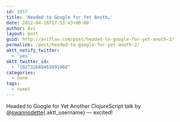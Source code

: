 ```yaml
---
id: 1857
title: 'Headed to Google for Yet Anoth…'
date: 2012-04-18T17:53:43+00:00
author: Avi
layout: post
guid: http://aviflax.com/post/headed-to-google-for-yet-anoth-2/
permalink: /post/headed-to-google-for-yet-anoth-2/
aktt_notify_twitter:
  - 'yes'
aktt_twitter_id:
  - "192732669463891968"
categories:
  - none
tags:
  - tweet
---
```

Headed to Google for Yet Another ClojureScript talk by @[swannodette](http://twitter.com/swannodette){.aktt_username} — excited!